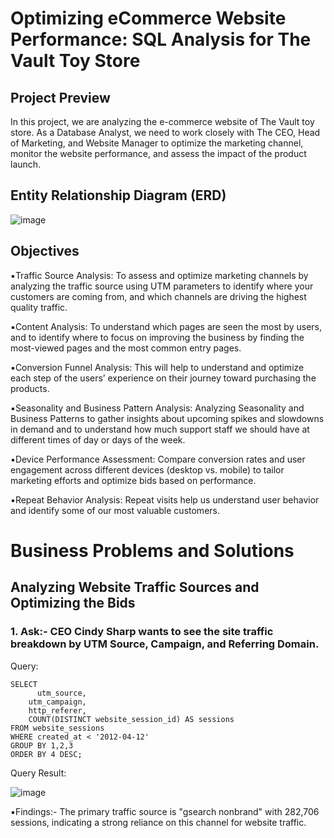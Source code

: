 # Optimizing eCommerce Website Performance: SQL Analysis for The Vault Toy Store

## Project Preview
In this project, we are analyzing the e-commerce website of The Vault toy store. As a Database Analyst, we need to work closely with
The CEO, Head of Marketing, and Website Manager to optimize the marketing channel, monitor the website performance, and assess the impact of the product launch.

## Entity Relationship Diagram (ERD)
![image](https://github.com/user-attachments/assets/ed99d05c-8a33-49fb-8c6d-7efbe1159331)

## Objectives
▪️Traffic Source Analysis: To assess and optimize marketing channels by analyzing the traffic source using UTM parameters to identify where your customers are
coming from, and which channels are driving the highest quality traffic.

▪️Content Analysis: To understand which pages are seen the most by users, and to identify where to focus on improving the business by finding the most-viewed
pages and the most common entry pages.

▪️Conversion Funnel Analysis: This will help to understand and optimize each step of the users’ experience on their journey toward purchasing the products.

▪️Seasonality and Business Pattern Analysis: Analyzing Seasonality and Business Patterns to gather insights about upcoming spikes and slowdowns in demand
and to understand how much support staff we should have at different times of day or days of the week.

▪️Device Performance Assessment: Compare conversion rates and user engagement across different devices (desktop vs. mobile) to tailor marketing efforts 
and optimize bids based on performance.

▪️Repeat Behavior Analysis: Repeat visits help us understand user behavior and identify some of our most valuable customers.

# Business Problems and Solutions


## Analyzing Website Traffic Sources and Optimizing the Bids

### 1. Ask:- CEO Cindy Sharp wants to see the site traffic breakdown by UTM Source, Campaign, and Referring Domain.

Query:

    SELECT
	      utm_source,
        utm_campaign,
        http_referer,
        COUNT(DISTINCT website_session_id) AS sessions
    FROM website_sessions
    WHERE created_at < '2012-04-12'
    GROUP BY 1,2,3
    ORDER BY 4 DESC;

Query Result:

![image](https://github.com/user-attachments/assets/2250906e-158d-4b65-a48f-f85bdf55b6ef)

▪️Findings:- The primary traffic source is "gsearch nonbrand" with 282,706 sessions, indicating a strong reliance on this channel for website traffic.
